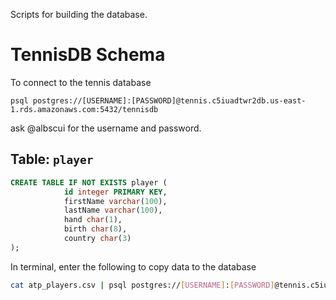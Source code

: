 Scripts for building the database.

# TennisDB Schema

To connect to the tennis database
```
psql postgres://[USERNAME]:[PASSWORD]@tennis.c5iuadtwr2db.us-east-1.rds.amazonaws.com:5432/tennisdb
```
ask @albscui for the username and password.


## Table: `player`
```sql
CREATE TABLE IF NOT EXISTS player (
            id integer PRIMARY KEY,
            firstName varchar(100),
            lastName varchar(100),
            hand char(1),
            birth char(8),
            country char(3)
);
```

In terminal, enter the following to copy data to the database
```bash
cat atp_players.csv | psql postgres://[USERNAME]:[PASSWORD]@tennis.c5iuadtwr2db.us-east-1.rds.amazonaws.com:5432/tennisdb -c "\copy player(id, firstName, lastName, hand, birth, country) from stdin DELIMITER ',' CSV"
```


